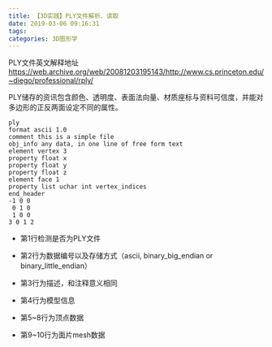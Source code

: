 ```yaml
---
title: 【3D实践】PLY文件解析、读取
date: 2019-03-06 09:16:31
tags:
categories: 3D图形学
---
```

PLY文件英文解释地址<https://web.archive.org/web/20081203195143/http://www.cs.princeton.edu/~diego/professional/rply/>

PLY储存的资讯包含颜色、透明度、表面法向量、材质座标与资料可信度，并能对多边形的正反两面设定不同的属性。

<!-- more -->

``` 
ply 
format ascii 1.0
comment this is a simple file
obj_info any data, in one line of free form text
element vertex 3
property float x
property float y
property float z 
element face 1
property list uchar int vertex_indices
end_header
-1 0 0
 0 1 0
 1 0 0 
3 0 1 2
```

 - 第1行检测是否为PLY文件

 - 第2行为数据编号以及存储方式（ascii, binary_big_endian or binary_little_endian）

 - 第3行为描述，和注释意义相同

 - 第4行为模型信息

 - 第5~8行为顶点数据

 - 第9~10行为面片mesh数据
